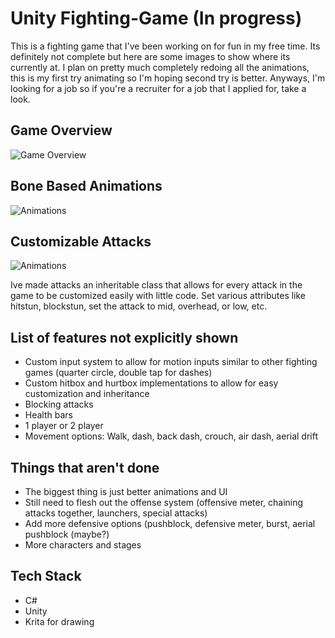 # Unity Fighting-Game (In progress)

This is a fighting game that I've been working on for fun in my free time. Its definitely not complete but here are some images to show where its currently at. I plan on pretty much completely redoing all the animations, this is my first try animating so I'm hoping second try is better. Anyways, I'm looking for a job so if you're a recruiter for a job that I applied for, take a look. 



## Game Overview
![Game Overview](https://media.giphy.com/media/zHUZ4cEaSsRiEC4eyY/giphy.gif)


## Bone Based Animations
![Animations](https://media.giphy.com/media/XLr7J1y5WkoejXCF7a/giphy.gif)


## Customizable Attacks
![Animations](https://media.giphy.com/media/XRlhIb6RHaASuKBUMV/giphy.gif)

Ive made attacks an inheritable class that allows for every attack in the game to be customized easily with little code. Set various attributes like hitstun, blockstun, set the attack to mid, overhead, or low, etc.

## List of features not explicitly shown
- Custom input system to allow for motion inputs similar to other fighting games (quarter circle, double tap for dashes)
- Custom hitbox and hurtbox implementations to allow for easy customization and inheritance
- Blocking attacks
- Health bars
- 1 player or 2 player
- Movement options: Walk, dash, back dash, crouch, air dash, aerial drift

## Things that aren't done
- The biggest thing is just better animations and UI
- Still need to flesh out the offense system (offensive meter, chaining attacks together, launchers, special attacks)
- Add more defensive options (pushblock, defensive meter, burst, aerial pushblock (maybe?)
- More characters and stages

## Tech Stack
- C#
- Unity
- Krita for drawing
